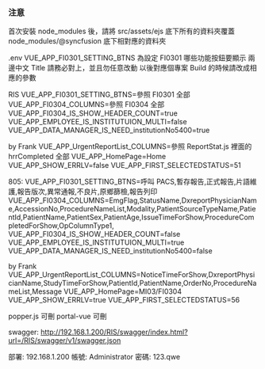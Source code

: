 ### 注意

首次安裝 node_modules 後，請將 src/assets/ejs 底下所有的資料夾覆蓋 node_modules/@syncfusion 底下相對應的資料夾

.env
VUE_APP_FI0301_SETTING_BTNS 為設定 FI0301 哪些功能按鈕要顯示
兩邊中文 Title 請務必對上，並且勿任意改動
以後對應個專案 Build 的時候請改成相應的參數

RIS
VUE_APP_FI0301_SETTING_BTNS=參照 FI0301 全部
VUE_APP_FI0304_COLUMNS=參照 FI0304 全部
VUE_APP_FI0304_IS_SHOW_HEADER_COUNT=true
VUE_APP_EMPLOYEE_IS_INSTITUTUION_MULTI=false
VUE_APP_DATA_MANAGER_IS_NEED_institutionNo5400=true

by Frank
VUE_APP_UrgentReportList_COLUMNS=參照 ReportStat.js 裡面的 hrrCompleted 全部
VUE_APP_HomePage=Home
VUE_APP_SHOW_ERRLV=false
VUE_APP_FIRST_SELECTEDSTATUS=51

805:
VUE_APP_FI0301_SETTING_BTNS=呼叫 PACS,暫存報告,正式報告,片語維護,報告版次,異常通報,不良片,原鄉篩檢,報告列印
VUE_APP_FI0304_COLUMNS=EmgFlag,StatusName,DxreportPhysicianName,AccessionNo,ProcedureNameList,Modality,PatientSourceTypeName,PatientId,PatientName,PatientSex,PatientAge,IssueTimeForShow,ProcedureCompletedForShow,OpColumnType1,
VUE_APP_FI0304_IS_SHOW_HEADER_COUNT=false
VUE_APP_EMPLOYEE_IS_INSTITUTUION_MULTI=true
VUE_APP_DATA_MANAGER_IS_NEED_institutionNo5400=false

by Frank
VUE_APP_UrgentReportList_COLUMNS=NoticeTimeForShow,DxreportPhysicianName,StudyTimeForShow,PatientId,PatientName,OrderNo,ProcedureNameList,Message
VUE_APP_HomePage=MI03/FI0304
VUE_APP_SHOW_ERRLV=true
VUE_APP_FIRST_SELECTEDSTATUS=56

popper.js 可刪
portal-vue 可刪

swagger: http://192.168.1.200/RIS/swagger/index.html?url=/RIS/swagger/v1/swagger.json

部署: 192.168.1.200
帳號: Administrator
密碼: 123.qwe
